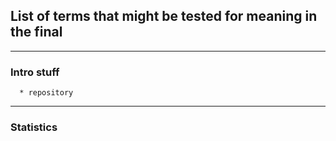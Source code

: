 ## List of terms  that might be tested for meaning in the final

--------
### Intro stuff 
      * repository
      
      
      
------
### Statistics
